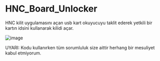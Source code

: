 # HNC_Board_Unlocker
HNC kilit uygulamasını açan usb kart okuyucuyu taklit ederek yetkili bir kartın idsini kullanarak kilidi açar. 


![image](https://user-images.githubusercontent.com/59098807/145899259-8a8c8a11-f267-46f0-8c46-049e5cbd8924.png)

UYARI: Kodu kullanırken tüm sorumluluk size aittir herhang bir mesuliyet kabul etmiyorum.

